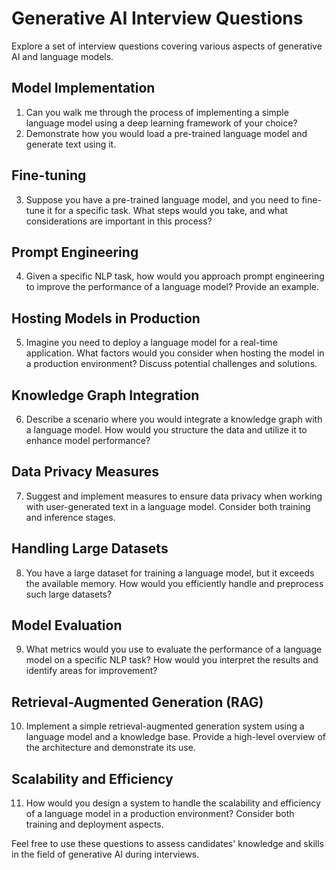 # Generative AI Interview Questions

Explore a set of interview questions covering various aspects of generative AI and language models.

## Model Implementation

1. Can you walk me through the process of implementing a simple language model using a deep learning framework of your choice?
2. Demonstrate how you would load a pre-trained language model and generate text using it.

## Fine-tuning

3. Suppose you have a pre-trained language model, and you need to fine-tune it for a specific task. What steps would you take, and what considerations are important in this process?

## Prompt Engineering

4. Given a specific NLP task, how would you approach prompt engineering to improve the performance of a language model? Provide an example.

## Hosting Models in Production

5. Imagine you need to deploy a language model for a real-time application. What factors would you consider when hosting the model in a production environment? Discuss potential challenges and solutions.

## Knowledge Graph Integration

6. Describe a scenario where you would integrate a knowledge graph with a language model. How would you structure the data and utilize it to enhance model performance?

## Data Privacy Measures

7. Suggest and implement measures to ensure data privacy when working with user-generated text in a language model. Consider both training and inference stages.

## Handling Large Datasets

8. You have a large dataset for training a language model, but it exceeds the available memory. How would you efficiently handle and preprocess such large datasets?

## Model Evaluation

9. What metrics would you use to evaluate the performance of a language model on a specific NLP task? How would you interpret the results and identify areas for improvement?

## Retrieval-Augmented Generation (RAG)

10. Implement a simple retrieval-augmented generation system using a language model and a knowledge base. Provide a high-level overview of the architecture and demonstrate its use.

## Scalability and Efficiency

11. How would you design a system to handle the scalability and efficiency of a language model in a production environment? Consider both training and deployment aspects.

Feel free to use these questions to assess candidates' knowledge and skills in the field of generative AI during interviews.
